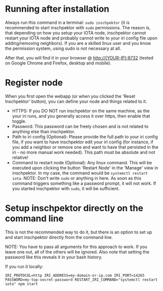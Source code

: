 # Running after installation

Always run this command in a terminal: `sudo inschpektor` (it is recommended to start inschpektor with `sudo` permissions. The reason is, that depending on how you setup your IOTA node, inschpektor cannot restart your IOTA node and probably cannot write to your iri config file upon adding/removing neighbors). If you are a skilled linux user and you know the permission system, using sudo is not necessary at all.

After that, you will find it in your browser @ <http://{YOUR-IP}:8732> (tested on Google Chrome and Firefox, desktop and mobile).

# Register node

When you first open the webapp (or when you clicked the 'Reset Inschpektor' button), you can define your node and things related to it.

- HTTPS: If you DO NOT run inschpektor on the same machine, as the your iri runs, and you generally access it over https, then enable that toggle.
- Password: This password can be freely chosen and is not related to anything else than inschpektor.
- Path to iri config (Optional): Please provide the full path to your iri config file, if you want to have inschpektor edit your iri config (for instance, if you add a neighbor or remove one and want to have that persisted in the iri - no more manual work needed). This path must be absolute and not relative!
- Command to restart node (Optional): Any linux command. This will be executed upon clicking the button 'Restart Node' in the 'Manage' view in inschpektor. In my case, the command would be `systemctl restart iota`. NOTE: Don't write `sudo` or anything in here. As soon as this command triggers something like a password prompt, it will not work. If you started inschpektor with `sudo`, it will be sufficient.

# Setup inschpektor directly on the command line

This is not the recommended way to do it, but there is an option to set up and start inschpektor directly from the command line.

NOTE: You have to pass all arguments for this approach to work. If you leave one out, all of the others will be ignored. Also note that setting the password like this reveals it in your bash history.

If you run it locally:

`IRI_PROTOCOL=http IRI_ADDRESS=my-domain-or-ip.com IRI_PORT=14265 PASSWORD=my-top-secret-password RESTART_IRI_COMMAND="systemctl restart iota" npm start`
